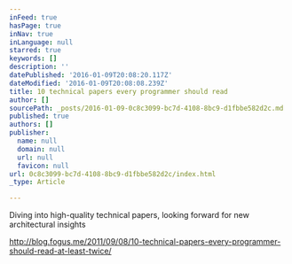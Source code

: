 ```yaml
---
inFeed: true
hasPage: true
inNav: true
inLanguage: null
starred: true
keywords: []
description: ''
datePublished: '2016-01-09T20:08:20.117Z'
dateModified: '2016-01-09T20:08:08.239Z'
title: 10 technical papers every programmer should read
author: []
sourcePath: _posts/2016-01-09-0c8c3099-bc7d-4108-8bc9-d1fbbe582d2c.md
published: true
authors: []
publisher:
  name: null
  domain: null
  url: null
  favicon: null
url: 0c8c3099-bc7d-4108-8bc9-d1fbbe582d2c/index.html
_type: Article

---
```

Diving into high-quality technical papers, looking forward for new architectural insights

http://blog.fogus.me/2011/09/08/10-technical-papers-every-programmer-should-read-at-least-twice/